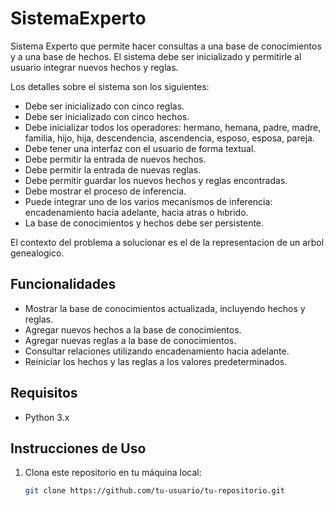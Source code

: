 # SistemaExperto
Sistema Experto que permite hacer consultas a una base de conocimientos y a una base de hechos.
El sistema debe ser inicializado y permitirle al usuario integrar nuevos hechos y reglas.

Los detalles sobre el sistema son los siguientes:
- Debe ser inicializado con cinco reglas.
- Debe ser inicializado con cinco hechos.
- Debe inicializar todos los operadores: hermano, hemana, padre, madre, familia, hijo, hija, descendencia, ascendencia, esposo, esposa, pareja.
- Debe tener una interfaz con el usuario de forma textual.
- Debe permitir la entrada de nuevos hechos.
- Debe permitir la entrada de nuevas reglas.
- Debe permitir guardar los nuevos hechos y reglas encontradas.
- Debe mostrar el proceso de inferencia.
- Puede integrar uno de los varios mecanismos de inferencia: encadenamiento hacia adelante, hacia atras o hıbrido.
- La base de conocimientos y hechos debe ser persistente.

El contexto del problema a solucionar es el de la representacion de un  arbol genealogico.

## Funcionalidades

- Mostrar la base de conocimientos actualizada, incluyendo hechos y reglas.
- Agregar nuevos hechos a la base de conocimientos.
- Agregar nuevas reglas a la base de conocimientos.
- Consultar relaciones utilizando encadenamiento hacia adelante.
- Reiniciar los hechos y las reglas a los valores predeterminados.

## Requisitos

- Python 3.x

## Instrucciones de Uso

1. Clona este repositorio en tu máquina local:

   ```bash
   git clone https://github.com/tu-usuario/tu-repositorio.git
